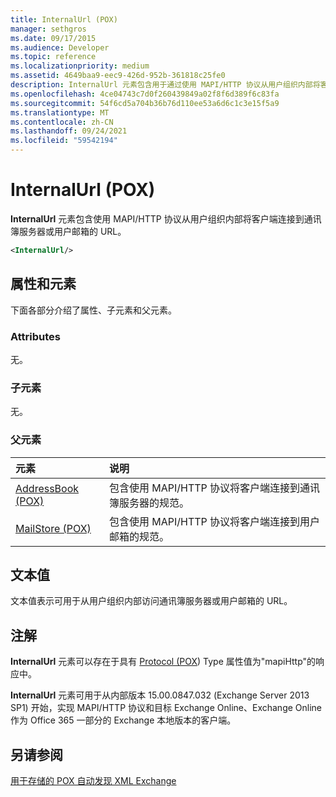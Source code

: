 ```yaml
---
title: InternalUrl (POX)
manager: sethgros
ms.date: 09/17/2015
ms.audience: Developer
ms.topic: reference
ms.localizationpriority: medium
ms.assetid: 4649baa9-eec9-426d-952b-361818c25fe0
description: InternalUrl 元素包含用于通过使用 MAPI/HTTP 协议从用户组织内部将客户端连接到通讯簿服务器或用户邮箱的 URL。
ms.openlocfilehash: 4ce04743c7d0f260439849a02f8f6d389f6c83fa
ms.sourcegitcommit: 54f6cd5a704b36b76d110ee53a6d6c1c3e15f5a9
ms.translationtype: MT
ms.contentlocale: zh-CN
ms.lasthandoff: 09/24/2021
ms.locfileid: "59542194"
---
```

# <a name="internalurl-pox"></a>InternalUrl (POX)

**InternalUrl** 元素包含使用 MAPI/HTTP 协议从用户组织内部将客户端连接到通讯簿服务器或用户邮箱的 URL。 
  
```XML
<InternalUrl/>
```

## <a name="attributes-and-elements"></a>属性和元素

下面各部分介绍了属性、子元素和父元素。
  
### <a name="attributes"></a>Attributes

无。
  
### <a name="child-elements"></a>子元素

无。
  
### <a name="parent-elements"></a>父元素

|**元素**|**说明**|
|:-----|:-----|
|[AddressBook (POX)](addressbook-pox.md) <br/> |包含使用 MAPI/HTTP 协议将客户端连接到通讯簿服务器的规范。  <br/> |
|[MailStore (POX)](mailstore-pox.md) <br/> |包含使用 MAPI/HTTP 协议将客户端连接到用户邮箱的规范。  <br/> |
   
## <a name="text-value"></a>文本值

文本值表示可用于从用户组织内部访问通讯簿服务器或用户邮箱的 URL。
  
## <a name="remarks"></a>注解

**InternalUrl** 元素可以存在于具有 [Protocol (POX](protocol-pox.md)) Type 属性值为"mapiHttp"的响应中。 
  
**InternalUrl** 元素可用于从内部版本 15.00.0847.032 (Exchange Server 2013 SP1) 开始，实现 MAPI/HTTP 协议和目标 Exchange Online、Exchange Online 作为 Office 365 一部分的 Exchange 本地版本的客户端。 
  
## <a name="see-also"></a>另请参阅



[用于存储的 POX 自动发现 XML Exchange](pox-autodiscover-xml-elements-for-exchange.md)

